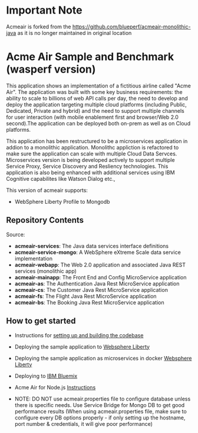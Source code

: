 # Important Note

Acmeair is forked from the https://github.com/blueperf/acmeair-monolithic-java as it is no longer maintained in original location

# Acme Air Sample and Benchmark (wasperf version)

This application shows an implementation of a fictitious airline called "Acme Air".  The application was built with some key business requirements: the ability to scale to billions of web API calls per day, the need to develop and deploy the application targeting multiple cloud platforms (including Public, Dedicated, Private and hybrid) and the need to support multiple channels for user interaction (with mobile enablement first and browser/Web 2.0 second).The application can be deployed both on-prem as well as on Cloud platforms. 

This application has been restructured to be a microservices application in addion to a monolithic application. Monolithc appliction is refactored to make sure the application can scale with multiple Cloud Data Servces. Microservices version is being developed actively to support multiple Service Proxy, Service Discovery and Resliency technologies. This application is also being enhanced with additional services using IBM Cognitive capabilites like Watson Dialog etc.,

This version of acmeair supports:
  - WebSphere Liberty Profile to Mongodb

## Repository Contents

Source:

- **acmeair-services**:  The Java data services interface definitions
- **acmeair-service-mongo**:  A WebSphere eXtreme Scale data service implementation
- **acmeair-webapp**:  The Web 2.0 application and associated Java REST services (monolithic app)
- **acmeair-mainapp**:  The Front End and Config MicroService application
- **acmeair-as**:  The Authentication Java Rest MicroService application
- **acmeair-cs**:  The Customer Java Rest MicroService application
- **acmeair-fs**:  The Flight Java Rest MicroService application
- **acmeair-bs**:  The Booking Java Rest MicroService application

## How to get started

* Instructions for [setting up and building the codebase](Documentation/Build_Instructions.md)
* Deploying the sample application to [Websphere Liberty](Documentation/Liberty_Instructions.md)
* Deploying the sample application as microservices in docker [Websphere Liberty](Documentation/Docker_Instructions.md)
* Deploying to [IBM Bluemix](Documentation/Bluemix_Instructions.md)
* Acme Air for Node.js [Instructions](https://github.com/wasperf/acmeair-nodejs/blob/master/README.md)

* NOTE: DO NOT use acmeair.properties file to configure database unless there is specific needs.  Use Service Bridge for Mongo DB to get good performance results (When using acmeair.properties file, make sure to configure every DB options properly - if only setting up the hostname, port number & credentials, it will give poor performance)



